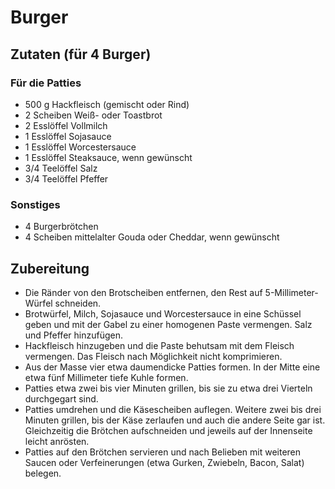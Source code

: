 # Burger

## Zutaten (für 4 Burger)

### Für die Patties
 + 500 g Hackfleisch (gemischt oder Rind)
 + 2 Scheiben Weiß- oder Toastbrot
 + 2 Esslöffel Vollmilch
 + 1 Esslöffel Sojasauce
 + 1 Esslöffel Worcestersauce
 + 1 Esslöffel Steaksauce, wenn gewünscht
 + 3/4 Teelöffel Salz
 + 3/4 Teelöffel Pfeffer

### Sonstiges
 + 4 Burgerbrötchen
 + 4 Scheiben mittelalter Gouda oder Cheddar, wenn gewünscht


## Zubereitung
 + Die Ränder von den Brotscheiben entfernen, den Rest auf 5-Millimeter-Würfel
   schneiden.
 + Brotwürfel, Milch, Sojasauce und Worcestersauce in eine Schüssel geben und
   mit der Gabel zu einer homogenen Paste vermengen. Salz und Pfeffer
   hinzufügen.
 + Hackfleisch hinzugeben und die Paste behutsam mit dem Fleisch vermengen. Das
   Fleisch nach Möglichkeit nicht komprimieren.
 + Aus der Masse vier etwa daumendicke Patties formen. In der Mitte eine etwa
   fünf Millimeter tiefe Kuhle formen.
 + Patties etwa zwei bis vier Minuten grillen, bis sie zu etwa drei Vierteln
   durchgegart sind.
 + Patties umdrehen und die Käsescheiben auflegen. Weitere zwei bis drei Minuten
   grillen, bis der Käse zerlaufen und auch die andere Seite gar ist. Gleichzeitig
   die Brötchen aufschneiden und jeweils auf der Innenseite leicht anrösten.
 + Patties auf den Brötchen servieren und nach Belieben mit weiteren Saucen oder
   Verfeinerungen (etwa Gurken, Zwiebeln, Bacon, Salat) belegen.
